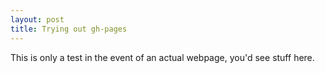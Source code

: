 ```yaml
---
layout: post
title: Trying out gh-pages
---
```


This is only a test in the event of an actual webpage, you'd see stuff here.
